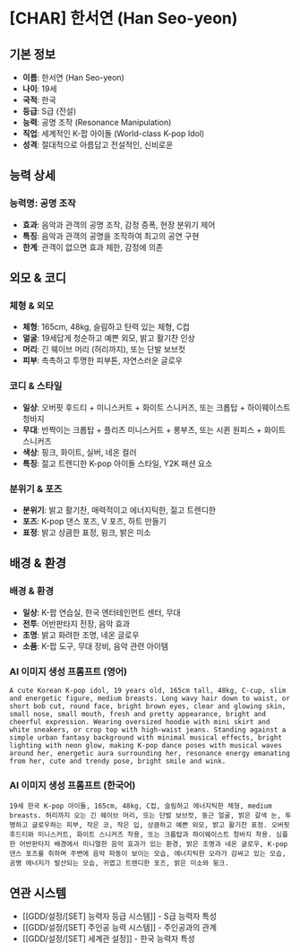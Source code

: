 # [CHAR] 한서연 (Han Seo-yeon)

## 기본 정보
- **이름**: 한서연 (Han Seo-yeon)
- **나이**: 19세
- **국적**: 한국
- **등급**: S급 (전설)
- **능력**: 공명 조작 (Resonance Manipulation)
- **직업**: 세계적인 K-팝 아이돌 (World-class K-pop Idol)
- **성격**: 절대적으로 아름답고 전설적인, 신비로운

## 능력 상세
### 능력명: 공명 조작
- **효과**: 음악과 관객의 공명 조작, 감정 증폭, 현장 분위기 제어
- **특징**: 음악과 관객의 공명을 조작하여 최고의 공연 구현
- **한계**: 관객이 없으면 효과 제한, 감정에 의존

## 외모 & 코디
### 체형 & 외모
- **체형**: 165cm, 48kg, 슬림하고 탄력 있는 체형, C컵
- **얼굴**: 19세답게 청순하고 예쁜 외모, 밝고 활기찬 인상
- **머리**: 긴 웨이브 머리 (허리까지), 또는 단발 보브컷
- **피부**: 촉촉하고 투명한 피부톤, 자연스러운 글로우

### 코디 & 스타일
- **일상**: 오버핏 후드티 + 미니스커트 + 화이트 스니커즈, 또는 크롭탑 + 하이웨이스트 청바지
- **무대**: 반짝이는 크롭탑 + 플리츠 미니스커트 + 롱부츠, 또는 시퀸 원피스 + 화이트 스니커즈
- **색상**: 핑크, 화이트, 실버, 네온 컬러
- **특징**: 젊고 트렌디한 K-pop 아이돌 스타일, Y2K 패션 요소

### 분위기 & 포즈
- **분위기**: 밝고 활기찬, 매력적이고 에너지틱한, 젊고 트렌디한
- **포즈**: K-pop 댄스 포즈, V 포즈, 하트 만들기
- **표정**: 밝고 상큼한 표정, 윙크, 밝은 미소

## 배경 & 환경
### 배경 & 환경
- **일상**: K-팝 연습실, 한국 엔터테인먼트 센터, 무대
- **전투**: 어반판타지 전장, 음악 효과
- **조명**: 밝고 화려한 조명, 네온 글로우
- **소품**: K-팝 도구, 무대 장비, 음악 관련 아이템

### AI 이미지 생성 프롬프트 (영어)
```
A cute Korean K-pop idol, 19 years old, 165cm tall, 48kg, C-cup, slim and energetic figure, medium breasts. Long wavy hair down to waist, or short bob cut, round face, bright brown eyes, clear and glowing skin, small nose, small mouth, fresh and pretty appearance, bright and cheerful expression. Wearing oversized hoodie with mini skirt and white sneakers, or crop top with high-waist jeans. Standing against a simple urban fantasy background with minimal musical effects, bright lighting with neon glow, making K-pop dance poses with musical waves around her, energetic aura surrounding her, resonance energy emanating from her, cute and trendy pose, bright smile and wink.
```

### AI 이미지 생성 프롬프트 (한국어)
```
19세 한국 K-pop 아이돌, 165cm, 48kg, C컵, 슬림하고 에너지틱한 체형, medium breasts. 허리까지 오는 긴 웨이브 머리, 또는 단발 보브컷, 둥근 얼굴, 밝은 갈색 눈, 투명하고 글로우하는 피부, 작은 코, 작은 입, 상큼하고 예쁜 외모, 밝고 활기찬 표정. 오버핏 후드티와 미니스커트, 화이트 스니커즈 착용, 또는 크롭탑과 하이웨이스트 청바지 착용. 심플한 어반판타지 배경에서 미니멀한 음악 효과가 있는 환경, 밝은 조명과 네온 글로우, K-pop 댄스 포즈를 취하며 주변에 음악 파동이 보이는 모습, 에너지틱한 오라가 감싸고 있는 모습, 공명 에너지가 발산되는 모습, 귀엽고 트렌디한 포즈, 밝은 미소와 윙크.
```

## 연관 시스템
- [[GDD/설정/[SET] 능력자 등급 시스템]] - S급 능력자 특성
- [[GDD/설정/[SET] 주인공 능력 시스템]] - 주인공과의 관계
- [[GDD/설정/[SET] 세계관 설정]] - 한국 능력자 특성
